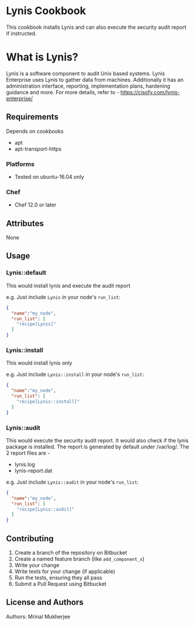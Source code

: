# Lynis Cookbook

This cookbook installs Lynis and can also execute the security audit report if instructed.

# What is Lynis?
Lynis is a software component to audit Unix based systems. Lynis Enterprise uses Lynis to gather data from machines. Additionally it has an administration interface, reporting, implementation plans, hardening guidance and more. For more details, refer to - https://cisofy.com/lynis-enterprise/

## Requirements

Depends on cookbooks
* apt
* apt-transport-https

### Platforms

- Tested on ubuntu-16.04 only

### Chef

- Chef 12.0 or later

## Attributes

None

## Usage

### Lynis::default

This would install lynis and execute the audit report

e.g.
Just include `Lynis` in your node's `run_list`:

```json
{
  "name":"my_node",
  "run_list": [
    "recipe[Lynis]"
  ]
}
```

### Lynis::install

This would install lynis only

e.g.
Just include `Lynis::install` in your node's `run_list`:

```json
{
  "name":"my_node",
  "run_list": [
    "recipe[Lynis::install]"
  ]
}
```

### Lynis::audit

This would execute the security audit report. It would also check if the lynis package is installed. The report is generated by default under /var/log/. The 2 report files are -
* lynis.log
* lynis-report.dat

e.g.
Just include `Lynis::audit` in your node's `run_list`:

```json
{
  "name":"my_node",
  "run_list": [
    "recipe[Lynis::audit]"
  ]
}
```

## Contributing

1. Create a branch of the repository on Bitbucket
2. Create a named feature branch (like `add_component_x`)
3. Write your change
4. Write tests for your change (if applicable)
5. Run the tests, ensuring they all pass
6. Submit a Pull Request using Bitbucket

## License and Authors

Authors: Mrinal Mukherjee
